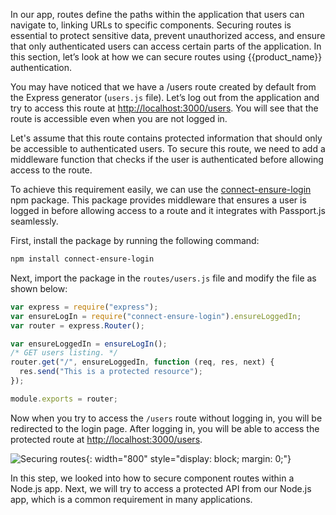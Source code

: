 

In our app, routes define the paths within the application that users can navigate to, linking URLs to specific components. Securing routes is essential to protect sensitive data, prevent unauthorized access, and ensure that only authenticated users can access certain parts of the application. In this section, let’s look at how we can secure routes using {{product_name}} authentication.

You may have noticed that we have a /users route created by default from the Express generator (`users.js` file). Let’s log out from the application and try to access this route at [http://localhost:3000/users](http://localhost:3000/users). You will see that the route is accessible even when you are not logged in.

Let's assume that this route contains protected information that should only be accessible to authenticated users. To secure this route, we need to add a middleware function that checks if the user is authenticated before allowing access to the route.

To achieve this requirement easily, we can use the [connect-ensure-login](https://www.npmjs.com/package/connect-ensure-login) npm package. This package provides middleware that ensures a user is logged in before allowing access to a route and it integrates with Passport.js seamlessly.

First, install the package by running the following command:

```bash
npm install connect-ensure-login
```

Next, import the package in the `routes/users.js` file and modify the file as shown below:

```javascript hl_lines="2 5 7 8"
var express = require("express");
var ensureLogIn = require("connect-ensure-login").ensureLoggedIn;
var router = express.Router();

var ensureLoggedIn = ensureLogIn();
/* GET users listing. */
router.get("/", ensureLoggedIn, function (req, res, next) {
  res.send("This is a protected resource");
});

module.exports = router;
```

Now when you try to access the `/users` route without logging in, you will be redirected to the login page. After logging in, you will be able to access the protected route at [http://localhost:3000/users](http://localhost:3000/users).

![Securing routes]({{base_path}}/assets/img/complete-guides/nodejs/image15.png){: width="800" style="display: block; margin: 0;"}

In this step, we looked into how to secure component routes within a Node.js app. Next, we will try to access a protected API from our Node.js app, which is a common requirement in many applications.